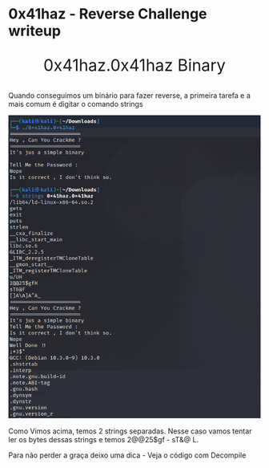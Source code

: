 # 0x41haz - Reverse Challenge writeup

<p style="text-align: center; font-size: 2rem">0x41haz.0x41haz Binary</p>

Quando conseguimos um binário para fazer reverse, a primeira tarefa e a mais comum é digitar o comando strings 

<img src="images/0x41hazStrings.png">

Como Vimos acima, temos 2 strings separadas. Nesse caso vamos tentar ler os bytes dessas strings e temos 2@@25$gf - sT&@ L.

Para não perder a graça deixo uma dica - Veja o código com Decompile 

